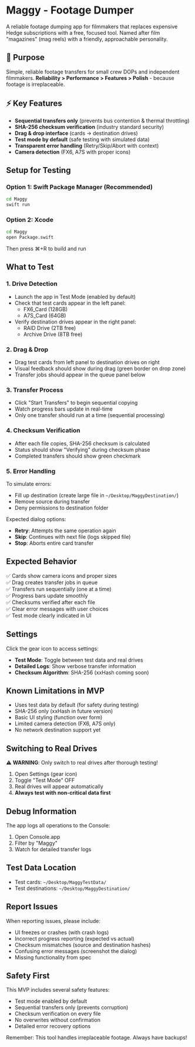 # Maggy - Footage Dumper

A reliable footage dumping app for filmmakers that replaces expensive Hedge subscriptions with a free, focused tool. Named after film "magazines" (mag reels) with a friendly, approachable personality.

## 🎯 Purpose
Simple, reliable footage transfers for small crew DOPs and independent filmmakers. **Reliability > Performance > Features > Polish** - because footage is irreplaceable.

## ⚡ Key Features
- **Sequential transfers only** (prevents bus contention & thermal throttling)
- **SHA-256 checksum verification** (industry standard security)
- **Drag & drop interface** (cards → destination drives)
- **Test mode by default** (safe testing with simulated data)
- **Transparent error handling** (Retry/Skip/Abort with context)
- **Camera detection** (FX6, A7S with proper icons)

## Setup for Testing

### Option 1: Swift Package Manager (Recommended)
```bash
cd Maggy
swift run
```

### Option 2: Xcode
```bash
cd Maggy
open Package.swift
```
Then press ⌘+R to build and run

## What to Test

### 1. **Drive Detection**
- Launch the app in Test Mode (enabled by default)
- Check that test cards appear in the left panel:
  - FX6_Card (128GB)
  - A7S_Card (64GB)
- Verify destination drives appear in the right panel:
  - RAID Drive (2TB free)
  - Archive Drive (8TB free)

### 2. **Drag & Drop**
- Drag test cards from left panel to destination drives on right
- Visual feedback should show during drag (green border on drop zone)
- Transfer jobs should appear in the queue panel below

### 3. **Transfer Process**
- Click "Start Transfers" to begin sequential copying
- Watch progress bars update in real-time
- Only one transfer should run at a time (sequential processing)

### 4. **Checksum Verification**
- After each file copies, SHA-256 checksum is calculated
- Status should show "Verifying" during checksum phase
- Completed transfers should show green checkmark

### 5. **Error Handling**
To simulate errors:
- Fill up destination (create large file in `~/Desktop/MaggyDestination/`)
- Remove source during transfer
- Deny permissions to destination folder

Expected dialog options:
- **Retry**: Attempts the same operation again
- **Skip**: Continues with next file (logs skipped file)
- **Stop**: Aborts entire card transfer

## Expected Behavior

✅ Cards show camera icons and proper sizes  
✅ Drag creates transfer jobs in queue  
✅ Transfers run sequentially (one at a time)  
✅ Progress bars update smoothly  
✅ Checksums verified after each file  
✅ Clear error messages with user choices  
✅ Test mode clearly indicated in UI  

## Settings

Click the gear icon to access settings:
- **Test Mode**: Toggle between test data and real drives
- **Detailed Logs**: Show verbose transfer information
- **Checksum Algorithm**: SHA-256 (xxHash coming soon)

## Known Limitations in MVP

- Uses test data by default (for safety during testing)
- SHA-256 only (xxHash in future version)
- Basic UI styling (function over form)
- Limited camera detection (FX6, A7S only)
- No network destination support yet

## Switching to Real Drives

⚠️ **WARNING**: Only switch to real drives after thorough testing!

1. Open Settings (gear icon)
2. Toggle "Test Mode" OFF
3. Real drives will appear automatically
4. **Always test with non-critical data first**

## Debug Information

The app logs all operations to the Console:
1. Open Console.app
2. Filter by "Maggy"
3. Watch for detailed transfer logs

## Test Data Location

- Test cards: `~/Desktop/MaggyTestData/`
- Test destinations: `~/Desktop/MaggyDestination/`

## Report Issues

When reporting issues, please include:
- UI freezes or crashes (with crash logs)
- Incorrect progress reporting (expected vs actual)
- Checksum mismatches (source and destination hashes)
- Confusing error messages (screenshot the dialog)
- Missing functionality from spec

## Safety First

This MVP includes several safety features:
- Test mode enabled by default
- Sequential transfers only (prevents corruption)
- Checksum verification on every file
- No overwrites without confirmation
- Detailed error recovery options

Remember: This tool handles irreplaceable footage. Always have backups!